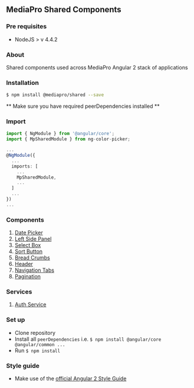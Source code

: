 ## MediaPro Shared Components ##

### Pre requisites ###

* NodeJS > v 4.4.2

### About ###

Shared components used across MediaPro Angular 2 stack of applications

### Installation ###

```bash
$ npm install @mediapro/shared --save
```
** Make sure you have required peerDependencies installed **

### Import ###

```typescript
import { NgModule } from '@angular/core';
import { MpSharedModule } from ng-color-picker;

...
@NgModule({
  ...
  imports: [
    ...
    MpSharedModule,
    ...
  ]
  ...
})
...
```

### Components ###
1) [Date Picker](src/date-picker/README.md)
2) [Left Side Panel](src/left-side-panel/README.md)
3) [Select Box](src/select-box/README.md)
4) [Sort Button](src/sort-button/README.md)
5) [Bread Crumbs](src/breadcrumbs/README.md)
6) [Header](src/header/README.md)
7) [Navigation Tabs](src/navigation-tabs/README.md)
8) [Pagination](src/pagination/README.md)

### Services
1) [Auth Service](src/auth/README.md)

### Set up ###

* Clone repository
* Install all `peerDependencies` i.e. `$ npm install @angular/core @angular/common ...`
* Run `$ npm install`

### Style guide ###

* Make use of the [official Angular 2 Style Guide](https://angular.io/styleguide)
